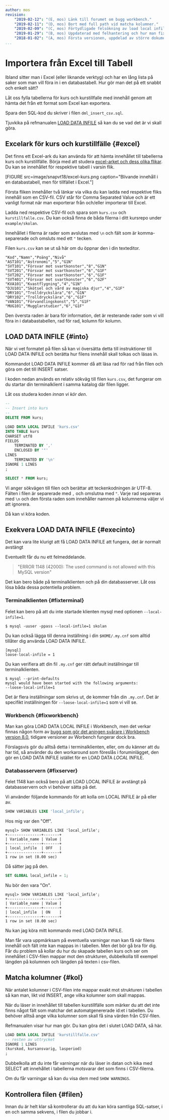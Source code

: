 ```yaml
---
author: mos
revision:
    "2019-02-12": "(E, mos) Länk till forumet om bugg workbench."
    "2019-02-11": "(D, mos) Bort med full path vid matcha kolumner."
    "2019-02-09": "(C, mos) Förtydligade felsökning av load local infile."
    "2019-01-29": "(B, mos) Uppdaterad med felhantering och hur man fixar det."
    "2018-01-02": "(A, mos) Första versionen, uppdelad av större dokument."
...
```

Importera från Excel till Tabell
==================================

Ibland sitter man i Excel (eller liknande verktyg) och har en lång lista på saker som man vill föra in i en databastabell. Hur gör man det på ett snabbt och enkelt sätt?

Låt oss fylla tabellerna för kurs och kurstillfalle med innehåll genom att hämta det från ett format som Excel kan exportera.

Spara den SQL-kod du skriver i filen `dml_insert_csv.sql`.

Tjuvkika på refmanualen [LOAD DATA INFILE](https://dev.mysql.com/doc/refman/8.0/en/load-data.html) så kan du se vad det är vi skall göra.



Excelark för kurs och kurstillfälle {#excel}
----------------------------------

Det finns ett Excel-ark du kan använda för att hämta innehållet till tabellerna kurs och kurstillfälle. Börja med att studera [excel-arket och dess olika flikar](https://goo.gl/x7w9tA). Du kan se innehållet för respektive tabell i varsin flik.

[FIGURE src=image/snapvt18/excel-kurs.png caption="Blivande innehåll i en databastabell, men för tillfället i Excel."]

Första fliken innehåller två länkar via vilka du kan ladda ned respektive fliks innehåll som en CSV-fil. CSV står för Comma Separated Value och är ett vanligt format när man exporterar från  och/eller importerar till Excel.

Ladda ned respektive CSV-fil och spara som `kurs.csv` och `kurstillfalle.csv`. Du kan också finna de båda filerna i ditt kursrepo under `example/skolan`.

Innehållet i filerna är rader som avslutas med `\n` och fält som är komma-separerade och omsluts med ett `"` tecken.

Filen `kurs.csv` kan se ut så här om du öppnar den i din texteditor.

```text
"Kod","Namn","Poäng","Nivå"
"AST101","Astronomi","5","G1N"
"SVT101","Försvar mot svartkonster","8","G1N"
"SVT201","Försvar mot svartkonster","6","G1F"
"SVT202","Försvar mot svartkonster","6","G1F"
"SVT401","Försvar mot svartkonster","6","G2F"
"KVA101","Kvastflygning","4","G1N"
"DJU101","Skötsel och vård av magiska djur","4","G1F"
"DRY101","Trolldryckslära","6","G1N"
"DRY102","Trolldryckslära","6","G1F"
"VAN101","Förvandlingskonst","5","G1F"
"MUG101","Mugglarstudier","6","G1F"
```

Den översta raden är bara för information, det är resterande rader som vi vill föra in i databastabellen, rad för rad, kolumn för kolumn.



LOAD DATA INFILE {#into}
----------------------------------

När vi vet formatet på filen så kan vi översätta detta till instruktioner till LOAD DATA INFILE och berätta hur filens innehåll skall tolkas och läsas in.

Kommandot LOAD DATA INFILE kommer då att läsa rad för rad från filen och göra om det till INSERT satser.

I koden nedan används en relativ sökväg till filen `kurs.csv`, det fungerar om du startar din terminalklient i samma katalog där filen ligger.

Låt oss studera koden _innan vi kör den_.

```sql
--
-- Insert into kurs 
--
DELETE FROM kurs;

LOAD DATA LOCAL INFILE 'kurs.csv'
INTO TABLE kurs
CHARSET utf8
FIELDS
	TERMINATED BY ','
    ENCLOSED BY '"'
LINES
	TERMINATED BY '\n'
IGNORE 1 LINES
;

SELECT * FROM kurs;
```

Vi anger sökvägen till filen och berättar att teckenkodningen är UTF-8. Fälten i filen är separerade med `,` och omslutna med `"`. Varje rad separeras med `\n` och den första raden som innehåller namnen på kolumnerna väljer vi att ignorera.

Då kan vi köra koden.



Exekvera LOAD DATA INFILE {#execinto}
----------------------------------

Det kan vara lite klurigt att få LOAD DATA INFILE att fungera, det är normalt avstängt 

Eventuellt får du nu ett felmeddelande.

> "ERROR 1148 (42000): The used command is not allowed with this MySQL version"

Det kan bero både på terminalklienten och på din databasserver. Låt oss lösa båda dessa potentiella problem.



### Terminalklienten {#fixterminal}

Felet kan bero på att du inte startade klienten mysql med optionen `--local-infile=1`.

```text
$ mysql -uuser -ppass --local-infile=1 skolan 
```

Du kan också lägga till denna inställning i din `$HOME/.my.cnf` som alltid tillåter dig använda LOAD DATA INFILE.

```text
[mysql]
loose-local-infile = 1
```

Du kan verifiera att din fil `.my.cnf` ger rätt default inställningar till terminalklienten.

```text
$ mysql --print-defaults
mysql would have been started with the following arguments:
--loose-local-infile=1
```

Det är flera inställningar som skrivs ut, de kommer från din `.my.cnf`. Det är specifikt inställningen för `--loose-local-infile=1` som vi vill se.



### Workbench {#fixworkbench}

Man kan göra LOAD DATA LOCAL INFILE i Workbench, men det verkar finnas någon form av [bugg som gör det aningen svårare i Workbench version 8.0](f/64484), tidigare versioner av Worbench fungerar dock bra.

Förslagsvis gör du alltså detta i terminalklienten, eller, om du känner att du har tid, så använder du den workaround som föreslås i foruminlägget, den gör en LOAD DATA INFILE istället för en LOAD DATA _LOCAL_ INFILE.
 


### Databasservern {#fixserver}

Felet 1148 kan också bero på att LOAD LOCAL INFILE är avstängt på databasservern och vi behöver sätta på det.

Vi använder följande kommando för att kolla om LOCAL INFILE är på eller av.

```sql
SHOW VARIABLES LIKE 'local_infile';
```

Hos mig var den "Off".

```text
mysql> SHOW VARIABLES LIKE 'local_infile';
+---------------+-------+
| Variable_name | Value |
+---------------+-------+
| local_infile  | OFF   |
+---------------+-------+
1 row in set (0.00 sec)
```

Då sätter jag på den.

```sql
SET GLOBAL local_infile = 1;
```

Nu bör den vara "On".

```text
mysql> SHOW VARIABLES LIKE 'local_infile';
+---------------+-------+
| Variable_name | Value |
+---------------+-------+
| local_infile  | ON    |
+---------------+-------+
1 row in set (0.00 sec)
```

Nu kan jag köra mitt kommando med LOAD DATA INFILE.

Man får vara uppmärksam på eventuella varningar man kan få när filens innehåll och fält inte kan mappas in i tabellen. Men det bör gå bra för dig. Får du problem så kollar du hur du skapade tabellen kurs och ser om innehållet i CSV-filen mappar mot den strukturen, dubbelkolla till exempel längden på kolumnen och längden på texten i csv-filen.



Matcha kolumner {#kol}
----------------------------------

När antalet kolumner i CSV-filen inte mappar exakt mot strukturen i tabellen så kan man, likt vid INSERT, ange vilka kolumner som skall mappas.

När du läser in innehållet till tabellen kurstillfälle som märker du att det inte finns något fält som matchar det automatgenererade id:et i tabellen. Du behöver alltså ange vilka kolumner som skall få sina värden från CSV-filen.

Refmanualen visar hur man gör. Du kan göra det i slutet LOAD DATA, så här.

```sql
LOAD DATA LOCAL INFILE 'kurstillfalle.csv'
-- resten av uttrycket
IGNORE 1 LINES
(kurskod, kursansvarig, lasperiod)
;
```

Dubbelkolla att du inte får varningar när du läser in datan och kika med SELECT att innehållet i tabellerna motsvarar det som finns i CSV-filerna.

Om du får varningar så kan du visa dem med `SHOW WARNINGS`.



Kontrollera filen {#filen}
----------------------------------

Innan du är helt klar så kontrollerar du att du kan köra samtliga SQL-satser, i en och samma sekvens, i filen du jobbar i.

